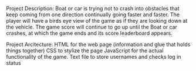 Project Description:
Boat or car is trying not to crash into obstacles that keep coming from one direction continually going faster and faster. The player will 
have a birds eye view of the game as if they are looking down at the vehicle. The game score will continue to go up until the Boat or car 
crashes, at which the game ends and its score leaderboard appears.

Project Arcitecture:
HTML for the web page (information and glue that holds things together)
CSS to stylize the page
JavaScript for the actual functionality of the game.
Text file to store usernames and checks log in status
